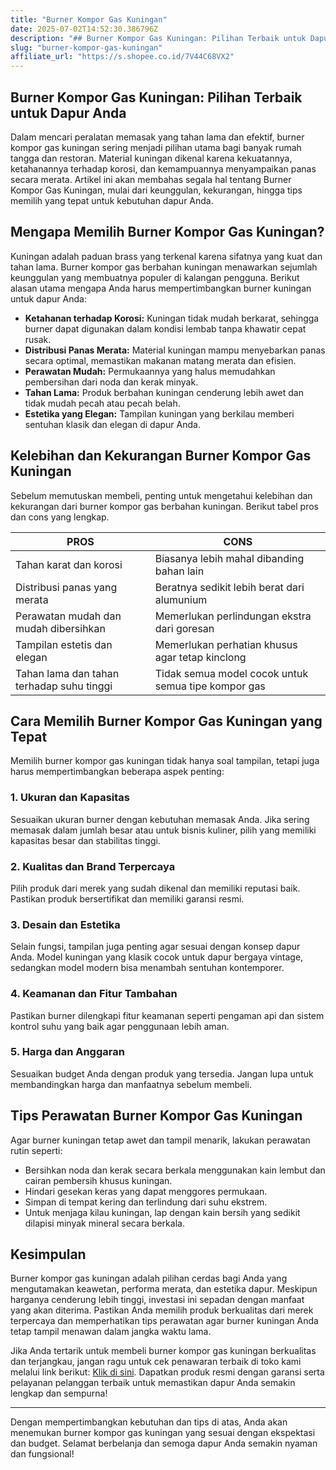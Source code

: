 ```yaml
---
title: "Burner Kompor Gas Kuningan"
date: 2025-07-02T14:52:30.386796Z
description: "## Burner Kompor Gas Kuningan: Pilihan Terbaik untuk Dapur Anda  ..."
slug: "burner-kompor-gas-kuningan"
affiliate_url: "https://s.shopee.co.id/7V44C68VX2"
---
```

## Burner Kompor Gas Kuningan: Pilihan Terbaik untuk Dapur Anda  

Dalam mencari peralatan memasak yang tahan lama dan efektif, burner kompor gas kuningan sering menjadi pilihan utama bagi banyak rumah tangga dan restoran. Material kuningan dikenal karena kekuatannya, ketahanannya terhadap korosi, dan kemampuannya menyampaikan panas secara merata. Artikel ini akan membahas segala hal tentang Burner Kompor Gas Kuningan, mulai dari keunggulan, kekurangan, hingga tips memilih yang tepat untuk kebutuhan dapur Anda.  

## Mengapa Memilih Burner Kompor Gas Kuningan?  

Kuningan adalah paduan brass yang terkenal karena sifatnya yang kuat dan tahan lama. Burner kompor gas berbahan kuningan menawarkan sejumlah keunggulan yang membuatnya populer di kalangan pengguna. Berikut alasan utama mengapa Anda harus mempertimbangkan burner kuningan untuk dapur Anda:  

- **Ketahanan terhadap Korosi:** Kuningan tidak mudah berkarat, sehingga burner dapat digunakan dalam kondisi lembab tanpa khawatir cepat rusak.  
- **Distribusi Panas Merata:** Material kuningan mampu menyebarkan panas secara optimal, memastikan makanan matang merata dan efisien.  
- **Perawatan Mudah:** Permukaannya yang halus memudahkan pembersihan dari noda dan kerak minyak.  
- **Tahan Lama:** Produk berbahan kuningan cenderung lebih awet dan tidak mudah pecah atau pecah belah.  
- **Estetika yang Elegan:** Tampilan kuningan yang berkilau memberi sentuhan klasik dan elegan di dapur Anda.  

## Kelebihan dan Kekurangan Burner Kompor Gas Kuningan  

Sebelum memutuskan membeli, penting untuk mengetahui kelebihan dan kekurangan dari burner kompor gas berbahan kuningan. Berikut tabel pros dan cons yang lengkap.  

| PROS                                              | CONS                                        |
|---------------------------------------------------|---------------------------------------------|
| Tahan karat dan korosi                         | Biasanya lebih mahal dibanding bahan lain   |
| Distribusi panas yang merata                    | Beratnya sedikit lebih berat dari alumunium |
| Perawatan mudah dan mudah dibersihkan        | Memerlukan perlindungan ekstra dari goresan   |
| Tampilan estetis dan elegan                       | Memerlukan perhatian khusus agar tetap kinclong |
| Tahan lama dan tahan terhadap suhu tinggi     | Tidak semua model cocok untuk semua tipe kompor gas   |  

## Cara Memilih Burner Kompor Gas Kuningan yang Tepat  

Memilih burner kompor gas kuningan tidak hanya soal tampilan, tetapi juga harus mempertimbangkan beberapa aspek penting:  

### 1. Ukuran dan Kapasitas  

Sesuaikan ukuran burner dengan kebutuhan memasak Anda. Jika sering memasak dalam jumlah besar atau untuk bisnis kuliner, pilih yang memiliki kapasitas besar dan stabilitas tinggi.  

### 2. Kualitas dan Brand Terpercaya  

Pilih produk dari merek yang sudah dikenal dan memiliki reputasi baik. Pastikan produk bersertifikat dan memiliki garansi resmi.  

### 3. Desain dan Estetika  

Selain fungsi, tampilan juga penting agar sesuai dengan konsep dapur Anda. Model kuningan yang klasik cocok untuk dapur bergaya vintage, sedangkan model modern bisa menambah sentuhan kontemporer.  

### 4. Keamanan dan Fitur Tambahan  

Pastikan burner dilengkapi fitur keamanan seperti pengaman api dan sistem kontrol suhu yang baik agar penggunaan lebih aman.  

### 5. Harga dan Anggaran  

Sesuaikan budget Anda dengan produk yang tersedia. Jangan lupa untuk membandingkan harga dan manfaatnya sebelum membeli.  

## Tips Perawatan Burner Kompor Gas Kuningan  

Agar burner kuningan tetap awet dan tampil menarik, lakukan perawatan rutin seperti:  

- Bersihkan noda dan kerak secara berkala menggunakan kain lembut dan cairan pembersih khusus kuningan.  
- Hindari gesekan keras yang dapat menggores permukaan.  
- Simpan di tempat kering dan terlindung dari suhu ekstrem.  
- Untuk menjaga kilau kuningan, lap dengan kain bersih yang sedikit dilapisi minyak mineral secara berkala.  

## Kesimpulan  

Burner kompor gas kuningan adalah pilihan cerdas bagi Anda yang mengutamakan keawetan, performa merata, dan estetika dapur. Meskipun harganya cenderung lebih tinggi, investasi ini sepadan dengan manfaat yang akan diterima. Pastikan Anda memilih produk berkualitas dari merek terpercaya dan memperhatikan tips perawatan agar burner kuningan Anda tetap tampil menawan dalam jangka waktu lama.  

Jika Anda tertarik untuk membeli burner kompor gas kuningan berkualitas dan terjangkau, jangan ragu untuk cek penawaran terbaik di toko kami melalui link berikut: [Klik di sini](https://s.shopee.co.id/7V44C68VX2). Dapatkan produk resmi dengan garansi serta pelayanan pelanggan terbaik untuk memastikan dapur Anda semakin lengkap dan sempurna!  

---

Dengan mempertimbangkan kebutuhan dan tips di atas, Anda akan menemukan burner kompor gas kuningan yang sesuai dengan ekspektasi dan budget. Selamat berbelanja dan semoga dapur Anda semakin nyaman dan fungsional!